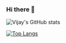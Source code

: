 ### Hi there 👋
![Vijay's GitHub stats](https://github-readme-stats.vercel.app/api?username=vijayrami&show_icons=true&theme=radical)

[![Top Langs](https://github-readme-stats.vercel.app/api/top-langs/?username=vijayrami)](https://github.com/vijayrami/github-readme-stats)


<!--
**vijayrami/vijayrami** is a ✨ _special_ ✨ repository because its `README.md` (this file) appears on your GitHub profile.

Here are some ideas to get you started:

- 🔭 I’m currently working on ...
- 🌱 I’m currently learning ...
- 👯 I’m looking to collaborate on ...
- 🤔 I’m looking for help with ...
- 💬 Ask me about ...
- 📫 How to reach me: ...
- 😄 Pronouns: ...
- ⚡ Fun fact: ...
-->
